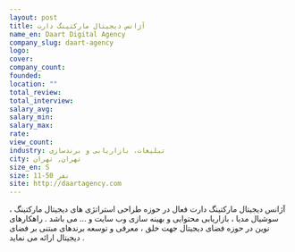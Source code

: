 ```yaml
---
layout: post
title: آژانس دیجیتال مارکتینگ دارت
name_en: Daart Digital Agency
company_slug: daart-agency
logo: 
cover: 
company_count:
founded:
location: ""
total_review: 
total_interview: 
salary_avg: 
salary_min: 
salary_max: 
rate: 
view_count: 
industry: تبلیغات، بازاریابی و برندسازی
city: تهران, تهران
size_en: S
size: 11-50 نفر
site: http://daartagency.com
---
```


آژانس دیجیتال مارکتینگ دارت فعال در حوزه طراحی استراتژی های دیجیتال مارکتینگ ، سوشیال مدیا ، بازاریابی محتوایی و بهینه سازی وب سایت و ... می باشد . راهکارهای نوین در حوزه فضای دیجیتال جهت خلق ، معرفی و توسعه برندهای مبتنی بر فضای دیجیتال ارائه می نماید .

